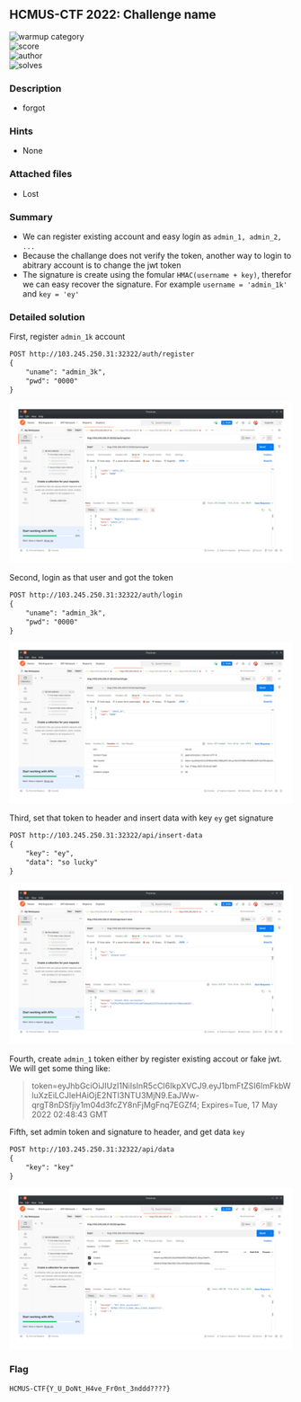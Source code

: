 ## HCMUS-CTF 2022: Challenge name

![warmup category](https://img.shields.io/badge/Category-Cryptography-brightgreen.svg)  
![score](https://img.shields.io/badge/Score_after_CTF-200-blue.svg)  
![author](https://img.shields.io/badge/Author-Emon-blue.svg)  
![solves](https://img.shields.io/badge/Solves-16-lightgrey.svg)

### Description
- forgot

### Hints
- None

### Attached files
- Lost

### Summary
- We can register existing account and easy login as `admin_1, admin_2, ...`
- Because the challange does not verify the token, another way to login to abitrary account is to change the jwt token
- The signature is create using the fomular `HMAC(username + key)`, therefor we can easy recover the signature. For example `username = 'admin_1k'` and `key = 'ey'`

### Detailed solution
First, register `admin_1k` account
```
POST http://103.245.250.31:32322/auth/register
{
    "uname": "admin_3k",
    "pwd": "0000"
}
```
![step 1](step1.png)

Second, login as that user and got the token
```
POST http://103.245.250.31:32322/auth/login
{
    "uname": "admin_3k",
    "pwd": "0000"
}
```
![step 2](step2.png)

Third, set that token to header and insert data with key `ey` get signature
```
POST http://103.245.250.31:32322/api/insert-data
{
    "key": "ey",
    "data": "so lucky"
}
```
![step 3](step3.png)

Fourth, create `admin_1` token either by register existing accout or fake jwt. We will get some thing like:
> token=eyJhbGciOiJIUzI1NiIsInR5cCI6IkpXVCJ9.eyJ1bmFtZSI6ImFkbWluXzEiLCJleHAiOjE2NTI3NTU3MjN9.EaJWw-qrgT8nDSfjiy1m04d3fcZY8nFjMgFnq7EGZf4; Expires=Tue, 17 May 2022 02:48:43 GMT

Fifth, set admin token and signature to header, and get data `key`
```
POST http://103.245.250.31:32322/api/data
{
    "key": "key"
}
```
![step 5](step5.png)

### Flag
```
HCMUS-CTF{Y_U_DoNt_H4ve_Fr0nt_3nddd????}
```
